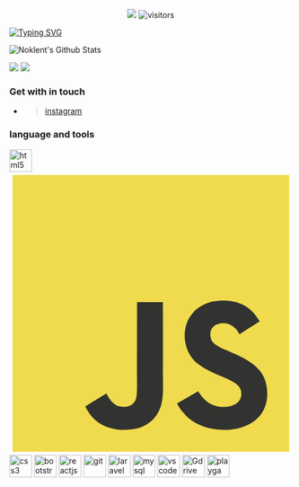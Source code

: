 <p align="center">
    <img src="https://img.shields.io/badge/Condition-Was%20Pretty%20Stressed-critical"></a>
    <img src="https://visitor-badge.laobi.icu/badge?page_id=Noklent-Fardian" alt="visitors"/>   
</p>

[![Typing SVG](https://readme-typing-svg.herokuapp.com?color=ED7C00FF&center=true&vCenter=true&width=600&lines=Hi+there+👋,+I+am+Noklent+Fardian+Erix;+Welcome+to+My+Profile!;Im+just+ordinary+human;With+two+eyes+👀;and+one+medium+mouth+👄+)](https://git.io/typing-svg)

![Noklent's Github Stats](https://github-readme-stats.vercel.app/api?username=Noklent-Fardian&show_icons=true&theme=transparent)

<img src="https://github-readme-stats.vercel.app/api/top-langs/?username=Noklent-Fardian&theme=transparent">
<img src="https://github-readme-streak-stats.herokuapp.com/?user=Noklent-Fardian&theme=transparent"/>


### Get with in touch

- > [instagram](https://www.instagram.com/noklent0/)

### language and tools

<p align="left">
<img src="https://www.vectorlogo.zone/logos/w3_html5/w3_html5-icon.svg" alt="html5" width="40" height="40"/> 
<!-- <img src="" alt="javascript" height="40" width="40" /> -->
<svg xmlns="http://www.w3.org/2000/svg" viewBox="0 0 128 128"><path fill="#F0DB4F" d="M1.408 1.408h125.184v125.185H1.408z"/><path fill="#323330" d="M116.347 96.736c-.917-5.711-4.641-10.508-15.672-14.981-3.832-1.761-8.104-3.022-9.377-5.926-.452-1.69-.512-2.642-.226-3.665.821-3.32 4.784-4.355 7.925-3.403 2.023.678 3.938 2.237 5.093 4.724 5.402-3.498 5.391-3.475 9.163-5.879-1.381-2.141-2.118-3.129-3.022-4.045-3.249-3.629-7.676-5.498-14.756-5.355l-3.688.477c-3.534.893-6.902 2.748-8.877 5.235-5.926 6.724-4.236 18.492 2.975 23.335 7.104 5.332 17.54 6.545 18.873 11.531 1.297 6.104-4.486 8.08-10.234 7.378-4.236-.881-6.592-3.034-9.139-6.949-4.688 2.713-4.688 2.713-9.508 5.485 1.143 2.499 2.344 3.63 4.26 5.795 9.068 9.198 31.76 8.746 35.83-5.176.165-.478 1.261-3.666.38-8.581zM69.462 58.943H57.753l-.048 30.272c0 6.438.333 12.34-.714 14.149-1.713 3.558-6.152 3.117-8.175 2.427-2.059-1.012-3.106-2.451-4.319-4.485-.333-.584-.583-1.036-.667-1.071l-9.52 5.83c1.583 3.249 3.915 6.069 6.902 7.901 4.462 2.678 10.459 3.499 16.731 2.059 4.082-1.189 7.604-3.652 9.448-7.401 2.666-4.915 2.094-10.864 2.07-17.444.06-10.735.001-21.468.001-32.237z"/></svg>

<img src="https://www.vectorlogo.zone/logos/w3_css/w3_css-icon.svg" alt="css3" width="40" height="40"/> 
<img src="https://www.vectorlogo.zone/logos/getbootstrap/getbootstrap-icon.svg" alt="bootstrap" width="40" height="40"/>
<img src="https://www.vectorlogo.zone/logos/reactjs/reactjs-icon.svg" alt="reactjs" width="40" height="40"/>
<img src="https://www.vectorlogo.zone/logos/git-scm/git-scm-icon.svg" alt="git" width="40" height="40"/>
<img src="https://www.vectorlogo.zone/logos/laravel/laravel-icon.svg" alt="laravel" width="40" height="40"/>
<img src="https://www.vectorlogo.zone/logos/mysql/mysql-official.svg" alt="mysql" width="40" height="40"/>
<img src="https://www.vectorlogo.zone/logos/visualstudio_code/visualstudio_code-ar21.svg" alt="vscode" width="40" height="40"/>
<img src="https://www.vectorlogo.zone/logos/google_drive/google_drive-icon.svg" alt="Gdrive" width="40" height="40"/>
<img src="https://www.vectorlogo.zone/logos/google_play/google_play-icon.svg" alt="playgame" width="40" height"40"/>
  
</p>

